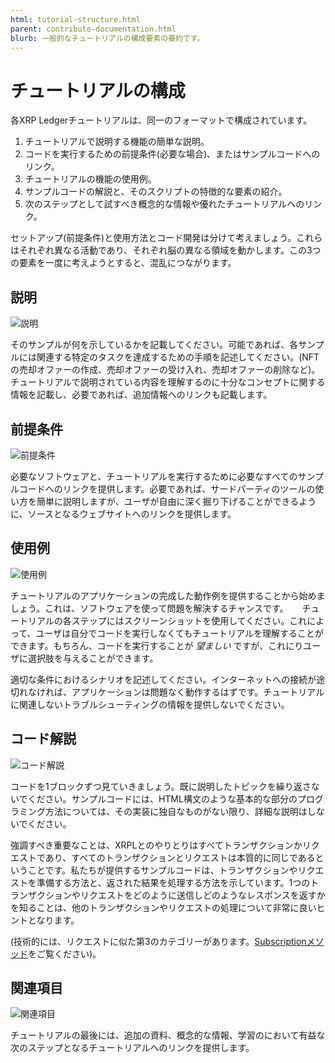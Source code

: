 ```yaml
---
html: tutorial-structure.html
parent: contribute-documentation.html
blurb: 一般的なチュートリアルの構成要素の要約です。
---
```

# チュートリアルの構成

各XRP Ledgerチュートリアルは、同一のフォーマットで構成されています。

1. チュートリアルで説明する機能の簡単な説明。
2. コードを実行するための前提条件(必要な場合)、またはサンプルコードへのリンク。
3. チュートリアルの機能の使用例。
4. サンプルコードの解説と、そのスクリプトの特徴的な要素の紹介。
5. 次のステップとして試すべき概念的な情報や優れたチュートリアルへのリンク。

セットアップ(前提条件)と使用方法とコード開発は分けて考えましょう。これらはそれぞれ異なる活動であり、それぞれ脳の異なる領域を動かします。この3つの要素を一度に考えようとすると、混乱につながります。

## 説明

![説明](img/tut-struct1.png)

そのサンプルが何を示しているかを記載してください。可能であれば、各サンプルには関連する特定のタスクを達成するための手順を記述してください。(NFTの売却オファーの作成、売却オファーの受け入れ、売却オファーの削除など)。チュートリアルで説明されている内容を理解するのに十分なコンセプトに関する情報を記載し、必要であれば、追加情報へのリンクも記載します。

## 前提条件

![前提条件](img/tut-struct2.png)

必要なソフトウェアと、チュートリアルを実行するために必要なすべてのサンプルコードへのリンクを提供します。必要であれば、サードパーティのツールの使い方を簡単に説明しますが、ユーザが自由に深く掘り下げることができるように、ソースとなるウェブサイトへのリンクを提供します。

## 使用例

![使用例](img/tut-struct3.png)

チュートリアルのアプリケーションの完成した動作例を提供することから始めましょう。これは、ソフトウェアを使って問題を解決するチャンスです。
　
チュートリアルの各ステップにはスクリーンショットを使用してください。これによって、ユーザは自分でコードを実行しなくてもチュートリアルを理解することができます。もちろん、コードを実行することが _望ましい_ ですが、これにりユーザに選択肢を与えることができます。

適切な条件におけるシナリオを記述してください。インターネットへの接続が途切れなければ、アプリケーションは問題なく動作するはずです。チュートリアルに関連しないトラブルシューティングの情報を提供しないでください。

## コード解説

![コード解説](img/tut-struct4.png)

コードを1ブロックずつ見ていきましょう。既に説明したトピックを繰り返さないでください。サンプルコードには、HTML構文のような基本的な部分のプログラミング方法については、その実装に独自なものがない限り、詳細な説明はしないでください。

強調すべき重要なことは、XRPLとのやりとりはすべてトランザクションかリクエストであり、すべてのトランザクションとリクエストは本質的に同じであるということです。私たちが提供するサンプルコードは、トランザクションやリクエストを準備する方法と、返された結果を処理する方法を示しています。1つのトランザクションやリクエストをどのように送信しどのようなレスポンスを返すかを知ることは、他のトランザクションやリクエストの処理について非常に良いヒントとなります。

(技術的には、リクエストに似た第3のカテゴリーがあります。[Subscriptionメソッド](subscription-methods.html)をご覧ください)。

## 関連項目

![関連項目](img/tut-struct5.png)

チュートリアルの最後には、追加の資料、概念的な情報、学習のにおいて有益な次のステップとなるチュートリアルへのリンクを提供します。
